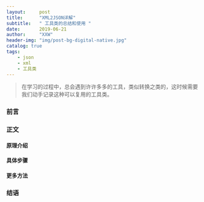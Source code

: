 ```yaml
---
layout:     post
title:      "XML2JSON详解"
subtitle:   " 工具类的总结和使用 "
date:       2019-06-21 
author:     "XXW"
header-img: "img/post-bg-digital-native.jpg"
catalog: true
tags:
    - json
    - xml
    - 工具类
---
```


> 在学习的过程中，总会遇到许许多多的工具，类似转换之类的，这时候需要我们动手记录这种可以复用的工具类。

### 前言
### 正文
#### 原理介绍
#### 具体步骤
#### 更多方法
### 结语
